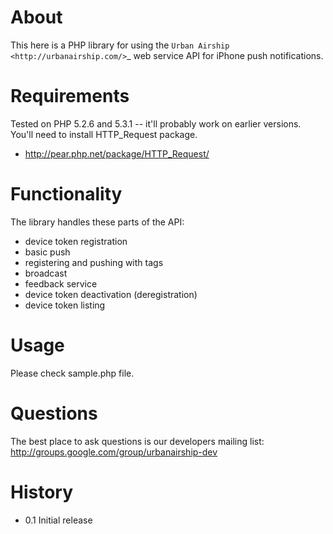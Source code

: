 About
=====

This here is a PHP library for using the `Urban Airship
<http://urbanairship.com/>`_ web service API for iPhone push notifications.

Requirements
============

Tested on PHP 5.2.6 and 5.3.1 -- it'll probably work on earlier versions.
You'll need to install HTTP_Request package.
  
 * http://pear.php.net/package/HTTP_Request/

Functionality
=============

The library handles these parts of the API:

 * device token registration
 * basic push
 * registering and pushing with tags
 * broadcast
 * feedback service
 * device token deactivation (deregistration)
 * device token listing

Usage
=====

Please check sample.php file.


Questions
=========

The best place to ask questions is our developers mailing list:
http://groups.google.com/group/urbanairship-dev

History
=======

 * 0.1 Initial release

